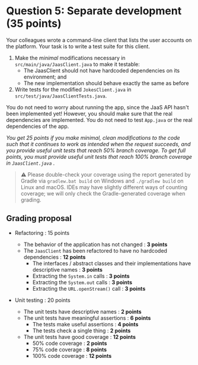 # Question 5: Separate development (35 points)

Your colleagues wrote a command-line client that lists the user accounts on the platform. Your task is to write a test suite for this client.

1. Make the _minimal_ modifications necessary in `src/main/java/JaasClient.java` to make it testable:
    - The JaasClient should not have hardcoded dependencies on its environment; and
    - The new implementation should behave exactly the same as before
2. Write tests for the modified `JokesClient.java` in `src/test/java/JaasClientTests.java`.

You do not need to worry about running the app, since the JaaS API hasn't been implemented yet! However,
you should make sure that the real dependencies are implemented. You do not need to test `App.java`
or the real dependencies of the app.

_You get 25 points if you make minimal, clean modifications to the code such that it continues to work as
intended when the request succeeds, and you provide useful unit tests that reach 50% branch coverage. To get full
points, you must provide useful unit tests that reach 100% branch coverage in `JaasClient.java`
._

> :warning: Please double-check your coverage using the report generated by Gradle
> via `gradlew.bat build` on Windows and `./gradlew build` on Linux and macOS.
> IDEs may have slightly different ways of counting coverage; we will only check the
> Gradle-generated coverage when grading.

## Grading proposal

- Refactoring : 15 points
    - The behavior of the application has not changed : **3 points**
    - The `JaasClient` has been refactored to have no hardcoded dependencies : **12 points**
        - The interfaces / abstract classes and their implementations have descriptive names : **3 points**
        - Extracting the `System.in` calls : **3 points**
        - Extracting the `System.out` calls : **3 points**
        - Extracting the `URL.openStream()` call : **3 points**

- Unit testing : 20 points
    - The unit tests have descriptive names : **2 points**
    - The unit tests have meaningful assertions : **6 points**
        - The tests make useful assertions : **4 points**
        - The tests check a single thing : **2 points**
    - The unit tests have good coverage : **12 points**
        - 50% code coverage : **2 points**
        - 75% code coverage : **8 points**
        - 100% code coverage : **12 points**

